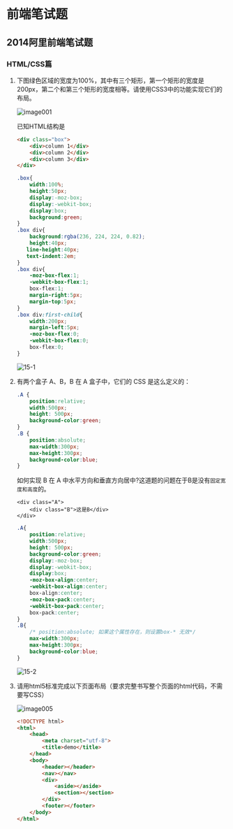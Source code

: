 # 前端笔试题

## 2014阿里前端笔试题

### HTML/CSS篇

1. 下图绿色区域的宽度为100%，其中有三个矩形，第一个矩形的宽度是200px，第二个和第三个矩形的宽度相等。请使用CSS3中的功能实现它们的布局。

    ![image001](../img/image001.jpg)

    已知HTML结构是

    ```html
    <div class="box">
        <div>column 1</div>
        <div>column 2</div>
        <div>column 3</div>
    </div>
    ```

    ```css
    .box{
        width:100%;
        height:50px;
        display:-moz-box;
        display:-webkit-box;
        display:box;
        background:green;
    }
    .box div{
        background:rgba(236, 224, 224, 0.82);
        height:40px;
       line-height:40px;
       text-indent:2em;
    }
    .box div{
        -moz-box-flex:1;
        -webkit-box-flex:1;
        box-flex:1;
        margin-right:5px;
        margin-top:5px;
    }
    .box div:first-child{
        width:200px;
        margin-left:5px;
        -moz-box-flex:0;
        -webkit-box-flex:0;
        box-flex:0;
    }
    ```

    ![15-1](../img/15-1.png)

2. 有两个盒子 A、B，B 在 A 盒子中，它们的 CSS 是这么定义的：

    ```css
    .A {
        position:relative;
        width:500px;
        height: 500px;
        background-color:green;
    }
    .B {
        position:absolute;
        max-width:300px;
        max-height:300px;
        background-color:blue;
    }
    ```

    如何实现 B 在 A 中水平方向和垂直方向居中?这道题的问题在于B是没有`固定宽度和高度`的。

    ```hml
    <div class="A">
        <div class="B">这是B</div>
    </div>
    ```

    ```css
    .A{
        position:relative;
        width:500px;
        height: 500px;
        background-color:green;
        display:-moz-box;
        display:-webkit-box;
        display:box;
        -moz-box-align:center;
        -webkit-box-align:center;
        box-align:center;
        -moz-box-pack:center;
        -webkit-box-pack:center;
        box-pack:center;
    }
    .B{
        /* position:absolute; 如果这个属性存在，则设置box-* 无效*/
        max-width:300px;
        max-height:300px;
        background-color:blue;
    }
    ```

    ![15-2](../img/15-2.png)

3. 请用html5标准完成以下页面布局（要求完整书写整个页面的html代码，不需要写CSS）

    ![image005](../img/image005.png)

    ```html
    <!DOCTYPE html>
    <html>
        <head>
            <meta charset="utf-8">
            <title>demo</title>
        </head>
        <body>
            <header></header>
            <nav></nav>
            <div>
                <aside></aside>
                <section></section>
            </div>
            <footer></footer>
        </body>
    </html>
    ```

